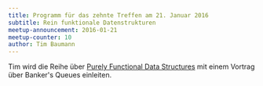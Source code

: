 ```yaml
---
title: Programm für das zehnte Treffen am 21. Januar 2016
subtitle: Rein funktionale Datenstrukturen
meetup-announcement: 2016-01-21
meetup-counter: 10
author: Tim Baumann
---
```


Tim wird die Reihe über [Purely Functional Data Structures](https://www.cs.cmu.edu/~rwh/theses/okasaki.pdf) mit einem Vortrag über Banker's Queues einleiten.
